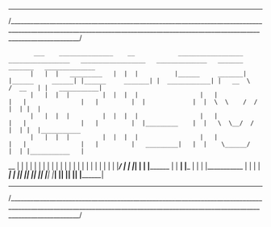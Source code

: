  __________________________________________________________________________________________________________________________________________________________________________________
/__________________________________________________________________________________________________________________________________________________________________________________/

           ___    _______________    __            __________________             _________________   __________________   ______________   _______        _______   ______________
          |   |  |   _________   |  |  |          |______     _______|           |______     ______| |______     _______| |  ____________| |   __  \      /  __   | |   ___________|
          |   |  |  |         |  |  |  |                 |   |                          |   |               |   |         |  |             |  |  \  \    /  /  |  | |  |
          |   |  |  |         |  |  |  |                 |   |                          |   |               |   |         |  |_________    |  |   \  \__/  /   |  | |  |___________
          |   |  |  |         |  |  |  |                 |   |                          |   |               |   |         |   _________|   |  |    \______/    |  | |___________   |
 __       |   |  |  |         |  |  |  |                 |   |                          |   |               |   |         |  |             |  |                |  |             |  |
|  |_____/    |  |  |_________|  |  |  |__________       |   |                    ______|   |_______        |   |         |  |___________  |  |                |  |  ___________|  |
|_____________|  |_______________|  |_____________|      |___|                   |__________________|       |___|         |______________| |__|                |__| |______________|

 __________________________________________________________________________________________________________________________________________________________________________________
/__________________________________________________________________________________________________________________________________________________________________________________/

